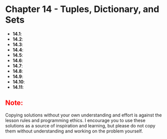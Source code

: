 # Chapter 14 - Tuples, Dictionary, and Sets

- **14.1**: [](./tasks/14.1.py)
- **14.2**: [](./tasks/14.2.py)
- **14.3**: [](./tasks/14.3.py)
- **14.4**: [](./tasks/14.py)
- **14.5**: [](./tasks/14.5.py)
- **14.6**: [](./tasks/14.6.py)
- **14.7**: [](./tasks/14.7.py)
- **14.8**: [](./tasks/14.8.py)
- **14.9**: [](./tasks/14.9.py)
- **14.10**: [](./tasks/14.10.py)
- **14.11**: [](./tasks/14.11.py)

<h2 style="color:red">Note:</h2>

Copying solutions without your own understanding and effort is against the lesson rules and programming ethics. I encourage you to use these solutions as a source of inspiration and learning, but please do not copy them without understanding and working on the problem yourself.
